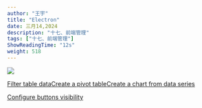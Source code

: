 ```yaml
---
author: "王宇"
title: "Electron"
date: 三月14,2024
description: "十七、前端管理"
tags: ["十七、前端管理"]
ShowReadingTime: "12s"
weight: 518
---
```

![](/download/attachments/122520253/image2024-3-14_15-22-36.png?version=1&modificationDate=1710400956958&api=v2)

[Filter table data](#)[Create a pivot table](#)[Create a chart from data series](#)

[Configure buttons visibility](/users/tfac-settings.action)